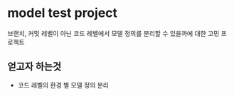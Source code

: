 # model test project

브랜치, 커밋 레벨이 아닌 코드 레벨에서 모델 정의를 분리할 수 있을까에 대한 고민 프로젝트

## 얻고자 하는것

- 코드 레벨의 환경 별 모델 정의 분리
